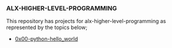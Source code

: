 ### ALX-HIGHER-LEVEL-PROGRAMMING
This repository has projects for alx-higher-level-programming as represented by the topics below;

* [0x00-python-hello_world](https://github.com/gkiplangat/alx-higher_level_programming/tree/master/0x00-python-hello_world)

